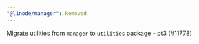 ```yaml
---
"@linode/manager": Removed
---
```


Migrate utilities from `manager` to `utilities` package - pt3 ([#11778](https://github.com/linode/manager/pull/11778))
